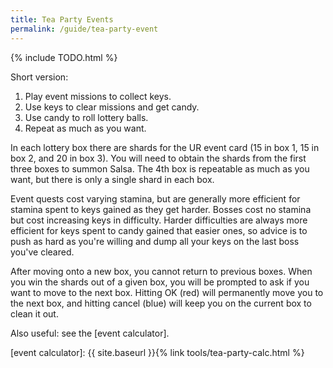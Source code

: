 ```yaml
---
title: Tea Party Events
permalink: /guide/tea-party-event
---
```


{% include TODO.html %}

Short version:

1. Play event missions to collect keys.
2. Use keys to clear missions and get candy.
3. Use candy to roll lottery balls.
4. Repeat as much as you want.

In each lottery box there are shards for the UR event card (15 in box 1, 15 in
box 2, and 20 in box 3). You will need to obtain the shards from the first three
boxes to summon Salsa. The 4th box is repeatable as much as you want, but there
is only a single shard in each box.

Event quests cost varying stamina, but are generally more efficient for stamina
spent to keys gained as they get harder.  Bosses cost no stamina but cost
increasing keys in difficulty. Harder difficulties are always more efficient for
keys spent to candy gained that easier ones, so advice is to push as hard as
you're willing and dump all your keys on the last boss you've cleared.

After moving onto a new box, you cannot return to previous boxes. When you win
the shards out of a given box, you will be prompted to ask if you want to move
to the next box. Hitting OK (red) will permanently move you to the next box, and
hitting cancel (blue) will keep you on the current box to clean it out.

Also useful: see the [event calculator].

[event calculator]: {{ site.baseurl }}{% link tools/tea-party-calc.html %}
